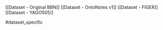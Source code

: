 [[Dataset - Original BBN]]
[[Dataset - OntoNotes v1]]
[[Dataset - FIGER]]
[[Dataset - YAGO505]]

#dataset_specific 